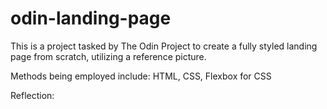# odin-landing-page

This is a project tasked by The Odin Project to create a fully styled landing page from scratch, utilizing a reference picture.

Methods being employed include: HTML, CSS, Flexbox for CSS

Reflection: